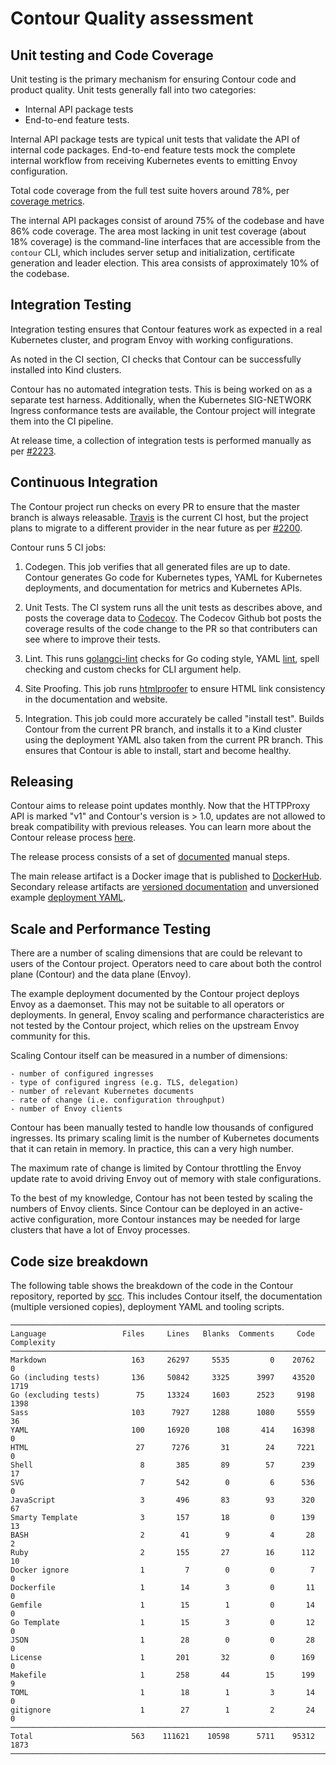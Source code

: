 # Contour Quality assessment

## Unit testing and Code Coverage

Unit testing is the primary mechanism for ensuring Contour code and product quality. Unit tests generally fall into two categories:
- Internal API package tests
- End-to-end feature tests.

Internal API package tests are typical unit tests that validate the API of internal code packages. End-to-end feature tests mock the complete internal workflow from receiving Kubernetes events to emitting Envoy configuration.

Total code coverage from the full test suite hovers around 78%, per [coverage metrics](https://codecov.io/gh/projectcontour/contour).

The internal API packages consist of around 75% of the codebase and have 86% code coverage. The area most lacking in unit test coverage (about 18%
coverage) is the command-line interfaces that are accessible from the `contour` CLI, which includes server setup and initialization, certificate generation and leader election. This area consists of approximately 10% of the codebase.

## Integration Testing

Integration testing ensures that Contour features work as expected in a real Kubernetes cluster, and program Envoy with working configurations.

As noted in the CI section, CI checks that Contour can be successfully installed into Kind clusters.

Contour has no automated integration tests. This is being worked on as a separate test harness. Additionally, when the Kubernetes SIG-NETWORK Ingress conformance tests are available, the Contour project will integrate them into the CI pipeline.

At release time, a collection of integration tests is performed manually as per [#2223](https://github.com/projectcontour/contour/issues/2223).

## Continuous Integration

The Contour project run checks on every PR to ensure that the master branch is always releasable.
[Travis](https://travis-ci.org/github/projectcontour/contour)
is the current CI host, but the project plans to migrate to a different provider in the near future as per [#2200](https://github.com/projectcontour/contour/issues/2200).

Contour runs 5 CI jobs:

1. Codegen. This job verifies that all generated files are up to date. Contour generates Go code for Kubernetes types, YAML for Kubernetes deployments, and documentation for metrics and Kubernetes APIs.

2. Unit Tests. The CI system runs all the unit tests as describes above, and posts the coverage data to [Codecov](https://codecov.io/gh/projectcontour/contour). The Codecov Github bot posts the coverage results of the code change to the PR so that contributers can see where to improve their tests.

3. Lint. This runs
[golangci-lint](https://github.com/golangci/golangci-lint) checks for Go coding style, YAML [lint](https://github.com/adrienverge/yamllint),
spell checking and custom checks for CLI argument help.

4. Site Proofing. This job runs
[htmlproofer](https://github.com/gjtorikian/html-proofer) to ensure HTML link consistency in the documentation and website.

5. Integration. This job could more accurately be called "install test". Builds Contour from the current PR branch, and installs it to a Kind cluster using the deployment YAML also taken from the current PR branch. This ensures that Contour is able to install, start and become healthy.

## Releasing

Contour aims to release point updates monthly. Now that the HTTPProxy API is marked "v1" and Contour's version is > 1.0, updates are not allowed to break compatibility with previous releases. You can learn more about the Contour release process [here](https://github.com/projectcontour/contour/blob/master/RELEASES.md).

The release process consists of a set of [documented](https://projectcontour.io/resources/release-process/) manual steps.

The main release artifact is a Docker image that is published to [DockerHub](https://hub.docker.com/r/projectcontour/contour).
Secondary release artifacts are
[versioned documentation](https://projectcontour.io/docs/v1.2.1/)
and unversioned example
[deployment YAML](https://projectcontour.io/quickstart/contour.yaml).

## Scale and Performance Testing

There are a number of scaling dimensions that are could be relevant to users of the Contour project. Operators need to care about both the control plane (Contour) and the data plane (Envoy).

The example deployment documented by the Contour project deploys Envoy as a daemonset. This may not be suitable to all operators or deployments.
In general, Envoy scaling and performance characteristics are not tested by the Contour project, which relies on the upstream Envoy community for this.

Scaling Contour itself can be measured in a number of dimensions:

    - number of configured ingresses
    - type of configured ingress (e.g. TLS, delegation)
    - number of relevant Kubernetes documents
    - rate of change (i.e. configuration throughput)
    - number of Envoy clients

Contour has been manually tested to handle low thousands of configured ingresses. Its primary scaling limit is the number of Kubernetes documents that it can retain in memory. In practice, this can a very high number.

The maximum rate of change is limited by Contour throttling the Envoy update rate to avoid driving Envoy out of memory with stale configurations.

To the best of my knowledge, Contour has not been tested by scaling the numbers of Envoy clients. Since Contour can be deployed in an active-active configuration, more Contour instances may be needed for large clusters that have a lot of Envoy processes.

## Code size breakdown

The following table shows the breakdown of the code in the Contour repository, reported by [scc](https://github.com/boyter/scc).  This includes Contour itself, the documentation (multiple versioned copies), deployment YAML and tooling scripts.

```
───────────────────────────────────────────────────────────────────────────────
Language                 Files     Lines   Blanks  Comments     Code Complexity
───────────────────────────────────────────────────────────────────────────────
Markdown                   163     26297     5535         0    20762          0
Go (including tests)       136     50842     3325      3997    43520       1719
Go (excluding tests)        75     13324     1603      2523     9198       1398
Sass                       103      7927     1288      1080     5559         36
YAML                       100     16920      108       414    16398          0
HTML                        27      7276       31        24     7221          0
Shell                        8       385       89        57      239         17
SVG                          7       542        0         6      536          0
JavaScript                   3       496       83        93      320         67
Smarty Template              3       157       18         0      139         13
BASH                         2        41        9         4       28          2
Ruby                         2       155       27        16      112         10
Docker ignore                1         7        0         0        7          0
Dockerfile                   1        14        3         0       11          0
Gemfile                      1        15        1         0       14          0
Go Template                  1        15        3         0       12          0
JSON                         1        28        0         0       28          0
License                      1       201       32         0      169          0
Makefile                     1       258       44        15      199          9
TOML                         1        18        1         3       14          0
gitignore                    1        27        1         2       24          0
───────────────────────────────────────────────────────────────────────────────
Total                      563    111621    10598      5711    95312       1873
───────────────────────────────────────────────────────────────────────────────
```

